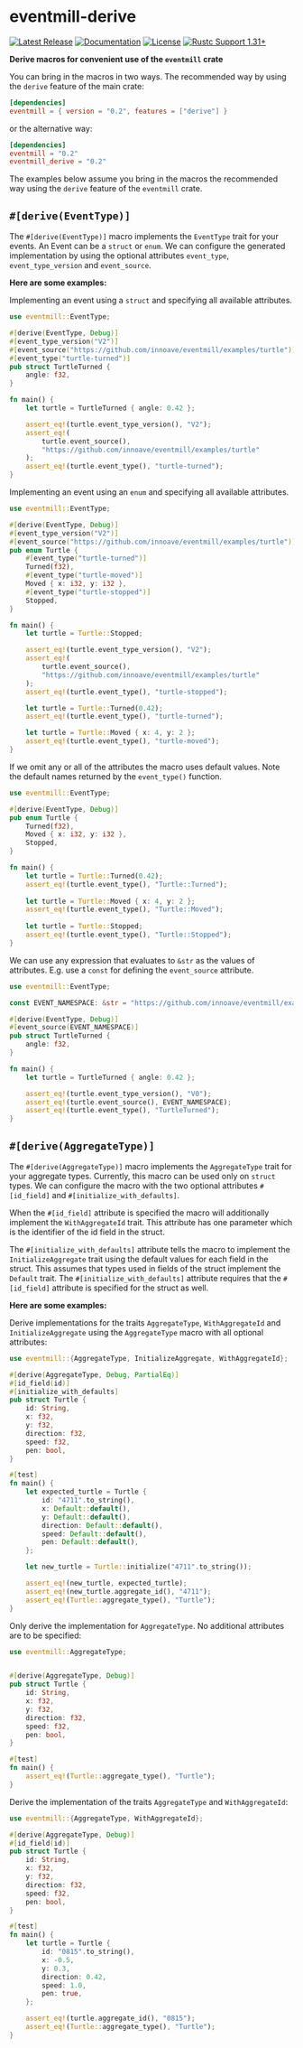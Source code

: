 # eventmill-derive &emsp;

[![Latest Release]][crates.io]
[![Documentation]][docs.rs]
[![License]](LICENSE)
[![Rustc Support 1.31+]][Rust 1.31]

[Latest Release]: https://img.shields.io/crates/v/eventmill_derive.svg
[crates.io]: https://crates.io/crates/eventmill_derive
[Documentation]: https://docs.rs/eventmill/badge.svg
[docs.rs]: https://docs.rs/eventmill_derive
[License]: https://img.shields.io/badge/license-MIT%2FApache_2.0-blue.svg
[MIT]: https://opensource.org/licenses/MIT
[Apache-2.0]: https://www.apache.org/licenses/LICENSE-2.0
[Rustc Support 1.31+]: https://img.shields.io/badge/rustc-1.31+-lightgray.svg
[Rust 1.31]: https://blog.rust-lang.org/2018/12/06/Rust-1.31-and-rust-2018.html

**Derive macros for convenient use of the `eventmill` crate**

You can bring in the macros in two ways. The recommended way by using the `derive` feature of the
main crate:

```toml
[dependencies]
eventmill = { version = "0.2", features = ["derive"] }
```

or the alternative way:

```toml
[dependencies]
eventmill = "0.2"
eventmill_derive = "0.2"
```

The examples below assume you bring in the macros the recommended way using the `derive` feature of
the `eventmill` crate.

## `#[derive(EventType)]`

The `#[derive(EventType)]` macro implements the `EventType` trait for your events. An Event can be
a `struct` or `enum`. We can configure the generated implementation by using the optional attributes
`event_type`, `event_type_version` and `event_source`.

**Here are some examples:**

Implementing an event using a `struct` and specifying all available attributes.

```rust
use eventmill::EventType;

#[derive(EventType, Debug)]
#[event_type_version("V2")]
#[event_source("https://github.com/innoave/eventmill/examples/turtle")]
#[event_type("turtle-turned")]
pub struct TurtleTurned {
    angle: f32,
}

fn main() {
    let turtle = TurtleTurned { angle: 0.42 };

    assert_eq!(turtle.event_type_version(), "V2");
    assert_eq!(
        turtle.event_source(),
        "https://github.com/innoave/eventmill/examples/turtle"
    );
    assert_eq!(turtle.event_type(), "turtle-turned");
}
```

Implementing an event using an `enum` and specifying all available attributes.

```rust
use eventmill::EventType;

#[derive(EventType, Debug)]
#[event_type_version("V2")]
#[event_source("https://github.com/innoave/eventmill/examples/turtle")]
pub enum Turtle {
    #[event_type("turtle-turned")]
    Turned(f32),
    #[event_type("turtle-moved")]
    Moved { x: i32, y: i32 },
    #[event_type("turtle-stopped")]
    Stopped,
}

fn main() {
    let turtle = Turtle::Stopped;

    assert_eq!(turtle.event_type_version(), "V2");
    assert_eq!(
        turtle.event_source(),
        "https://github.com/innoave/eventmill/examples/turtle"
    );
    assert_eq!(turtle.event_type(), "turtle-stopped");

    let turtle = Turtle::Turned(0.42);
    assert_eq!(turtle.event_type(), "turtle-turned");

    let turtle = Turtle::Moved { x: 4, y: 2 };
    assert_eq!(turtle.event_type(), "turtle-moved");
}
```

If we omit any or all of the attributes the macro uses default values. Note the default names 
returned by the `event_type()` function.

```rust
use eventmill::EventType;

#[derive(EventType, Debug)]
pub enum Turtle {
    Turned(f32),
    Moved { x: i32, y: i32 },
    Stopped,
}

fn main() { 
    let turtle = Turtle::Turned(0.42);
    assert_eq!(turtle.event_type(), "Turtle::Turned");
    
    let turtle = Turtle::Moved { x: 4, y: 2 };
    assert_eq!(turtle.event_type(), "Turtle::Moved");
    
    let turtle = Turtle::Stopped;
    assert_eq!(turtle.event_type(), "Turtle::Stopped");
}
```

We can use any expression that evaluates to `&str` as the values of attributes. E.g. use a `const`
for defining the `event_source` attribute.

```rust
use eventmill::EventType;

const EVENT_NAMESPACE: &str = "https://github.com/innoave/eventmill/examples/turtle";

#[derive(EventType, Debug)]
#[event_source(EVENT_NAMESPACE)]
pub struct TurtleTurned {
    angle: f32,
}

fn main() {
    let turtle = TurtleTurned { angle: 0.42 };

    assert_eq!(turtle.event_type_version(), "V0");
    assert_eq!(turtle.event_source(), EVENT_NAMESPACE);
    assert_eq!(turtle.event_type(), "TurtleTurned");
}
```

## `#[derive(AggregateType)]`

The `#[derive(AggregateType)]` macro implements the `AggregateType` trait for your aggregate types.
Currently, this macro can be used only on `struct` types. We can configure the macro with the two
optional attributes `#[id_field]` and `#[initialize_with_defaults]`.
 
When the `#[id_field]` attribute is specified the macro will additionally implement the 
`WithAggregateId` trait. This attribute has one parameter which is the identifier of the id field
in the struct.    

The `#[initialize_with_defaults]` attribute tells the macro to implement the `InitializeAggregate`
trait using the default values for each field in the struct. This assumes that types used in fields
of the struct implement the `Default` trait. The `#[initialize_with_defaults]` attribute requires 
that the `#[id_field]` attribute is specified for the struct as well.
 
**Here are some examples:**

Derive implementations for the traits `AggregateType`, `WithAggregateId` and `InitializeAggregate`
using the `AggregateType` macro with all optional attributes:

```rust
use eventmill::{AggregateType, InitializeAggregate, WithAggregateId};

#[derive(AggregateType, Debug, PartialEq)]
#[id_field(id)]
#[initialize_with_defaults]
pub struct Turtle {
    id: String,
    x: f32,
    y: f32,
    direction: f32,
    speed: f32,
    pen: bool,
}

#[test]
fn main() {
    let expected_turtle = Turtle {
        id: "4711".to_string(),
        x: Default::default(),
        y: Default::default(),
        direction: Default::default(),
        speed: Default::default(),
        pen: Default::default(),
    };

    let new_turtle = Turtle::initialize("4711".to_string());

    assert_eq!(new_turtle, expected_turtle);
    assert_eq!(new_turtle.aggregate_id(), "4711");
    assert_eq!(Turtle::aggregate_type(), "Turtle");
}
```

Only derive the implementation for `AggregateType`. No additional attributes are to be specified:

```rust
use eventmill::AggregateType;


#[derive(AggregateType, Debug)]
pub struct Turtle {
    id: String,
    x: f32,
    y: f32,
    direction: f32,
    speed: f32,
    pen: bool,
}

#[test]
fn main() {
    assert_eq!(Turtle::aggregate_type(), "Turtle");
}
```

Derive the implementation of the traits `AggregateType` and `WithAggregateId`:

```rust
use eventmill::{AggregateType, WithAggregateId};

#[derive(AggregateType, Debug)]
#[id_field(id)]
pub struct Turtle {
    id: String,
    x: f32,
    y: f32,
    direction: f32,
    speed: f32,
    pen: bool,
}

#[test]
fn main() {
    let turtle = Turtle {
        id: "0815".to_string(),
        x: -0.5,
        y: 0.3,
        direction: 0.42,
        speed: 1.0,
        pen: true,
    };

    assert_eq!(turtle.aggregate_id(), "0815");
    assert_eq!(Turtle::aggregate_type(), "Turtle");
}
```

